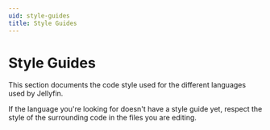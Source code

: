 ```yaml
---
uid: style-guides
title: Style Guides
---
```


# Style Guides

This section documents the code style used for the different languages used by Jellyfin.

If the language you're looking for doesn't have a style guide yet, respect the style of the surrounding code in the files you are editing.
